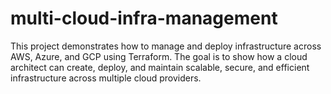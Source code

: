 # multi-cloud-infra-management
This project demonstrates how to manage and deploy infrastructure across AWS, Azure, and GCP using Terraform. The goal is to show how a cloud architect can create, deploy, and maintain scalable, secure, and efficient infrastructure across multiple cloud providers.
